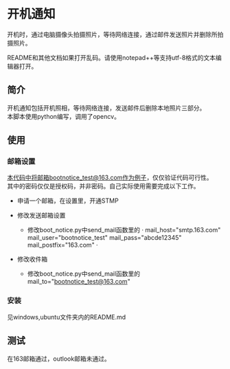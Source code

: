 # 开机通知
开机时，通过电脑摄像头拍摄照片，等待网络连接，通过邮件发送照片并删除所拍摄照片。

README和其他文档如果打开乱码。请使用notepad++等支持utf-8格式的文本编辑器打开。

## 简介
开机通知包括开机照相，等待网络连接，发送邮件后删除本地照片三部分。  
本脚本使用python编写，调用了opencv。

## 使用

### 邮箱设置
本代码中将邮箱bootnotice_test@163.com作为例子，仅仅验证代码可行性。  
其中的密码仅仅是授权码，并非密码。自己实际使用需要完成以下工作。

- 申请一个邮箱，在设置里，开通STMP
- 修改发送邮箱设置
    - 修改boot_notice.py中send_mail函数里的
    ·
    mail_host="smtp.163.com"
    mail_user="bootnotice_test"
    mail_pass="abcde12345"
    mail_postfix="163.com"
    ·
	
- 修改收件箱
    - 修改boot_notice.py中send_mail函数里的mail_to="bootnotice_test@163.com"

### 安装
见windows,ubuntu文件夹内的README.md

## 测试
在163邮箱通过，outlook邮箱未通过。
